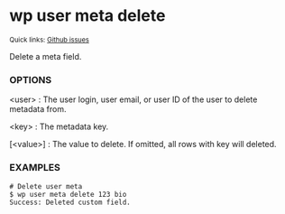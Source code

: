 # wp user meta delete

<small>Quick links: <a href="https://github.com/issues?q=is%3Aopen+label%3Acommand%3Auser-meta-delete+sort%3Aupdated-desc+org%3Awp-cli">Github issues</a></small>

Delete a meta field.

### OPTIONS

&lt;user&gt;
: The user login, user email, or user ID of the user to delete metadata from.

&lt;key&gt;
: The metadata key.

[&lt;value&gt;]
: The value to delete. If omitted, all rows with key will deleted.

### EXAMPLES

    # Delete user meta
    $ wp user meta delete 123 bio
    Success: Deleted custom field.



